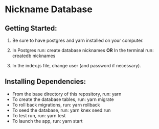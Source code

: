 Nickname Database
=================

## Getting Started:
1. Be sure to have postgres and yarn installed on your computer.  

2. In Postgres run: create database nicknames **OR** In the terminal run: createdb nicknames  

3. In the index.js file, change user (and password if necessary).

## Installing Dependencies:
* From the base directory of this repository, run: yarn  
* To create the database tables, run: yarn migrate  
* To roll back migrations, run: yarn rollback  
* To seed the database, run: yarn knex seed:run  
* To test run, run: yarn test  
* To launch the app, run: yarn start  

